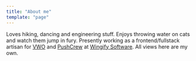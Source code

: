 ```yaml
---
title: "About me"
template: "page"
---
```


Loves hiking, dancing and engineering stuff. Enjoys throwing water on cats and watch them jump in fury. Presently working as a frontend/fullstack artisan for [VWO](https://vwo.com/) and [PushCrew](https://pushcrew.com/) at [Wingify Software](https://wingify.com/). All views here are my own.
